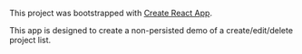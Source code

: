 This project was bootstrapped with [Create React App](https://github.com/facebook/create-react-app).

This app is designed to create a non-persisted demo of a create/edit/delete project list.
